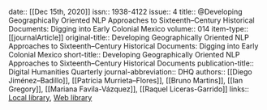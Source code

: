 date:: [[Dec 15th, 2020]]
issn:: 1938-4122
issue:: 4
title:: @Developing Geographically Oriented NLP Approaches to Sixteenth–Century Historical Documents: Digging into Early Colonial Mexico
volume:: 014
item-type:: [[journalArticle]]
original-title:: Developing Geographically Oriented NLP Approaches to Sixteenth–Century Historical Documents: Digging into Early Colonial Mexico
short-title:: Developing Geographically Oriented NLP Approaches to Sixteenth–Century Historical Documents
publication-title:: Digital Humanities Quarterly
journal-abbreviation:: DHQ
authors:: [[Diego Jiménez–Badillo]], [[Patricia Murrieta–Flores]], [[Bruno Martins]], [[Ian Gregory]], [[Mariana Favila-Vázquez]], [[Raquel Liceras-Garrido]]
links:: [Local library](zotero://select/groups/2386895/items/2SQYV2QK), [Web library](https://www.zotero.org/groups/2386895/items/2SQYV2QK)
